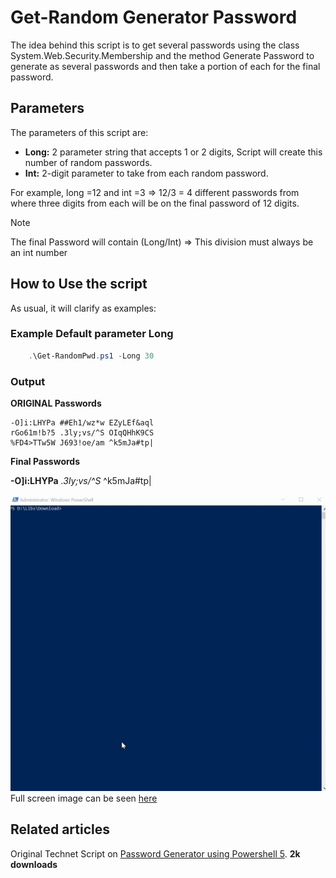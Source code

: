 # Get-Random Generator Password
 
The idea behind this script is to get several passwords using the class System.Web.Security.Membership and the method Generate Password to generate as several passwords and then take a portion of each for the final password.
 
## Parameters
 
The parameters of this script are:
- **Long:** 2 parameter string that accepts 1 or 2 digits, Script will create this number of random passwords.
- **Int:** 2-digit parameter to take from each random password.
 
For example, long =12 and int =3  => 12/3 = 4 different passwords from where three digits from each will be on the final password of 12 digits.
 
> [!NOTE]
> The final Password will contain (Long/Int) => This division must always be an int number
 
 
## How to Use the script
 
As usual, it will clarify as examples:
 
### Example Default parameter Long
 
```Powershell
    .\Get-RandomPwd.ps1 -Long 30
```
 
### Output
 
**ORIGINAL Passwords** </br>
```
-O]i:LHYPa ##Eh1/wz*w EZyLEf&aql
rGo61m!b?5 .3ly;vs/^S OIqQHhK9CS
%FD4>TTw5W J693!oe/am ^k5mJa#tp|
```
 
**Final Passwords** </br>
 
**-O]i:LHYPa** *.3ly;vs/^S* ^k5mJa#tp|
 
 
![image](../../Images/PasswordGenerator/PasswordGenerator.gif)
Full screen image can be seen [here](https://recordit.co/6NwMlDhNym)
 
 
## Related articles
 
Original Technet Script on [Password Generator using Powershell 5](https://gallery.technet.microsoft.com/Password-Generator-using-0f99f008). **2k downloads**
